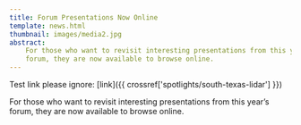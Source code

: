 ```yaml
---
title: Forum Presentations Now Online
template: news.html
thumbnail: images/media2.jpg
abstract:
    For those who want to revisit interesting presentations from this year’s
    forum, they are now available to browse online.
---
```


Test link please ignore: [link]({{ crossref['spotlights/south-texas-lidar'] }})

For those who want to revisit interesting presentations from this year’s forum,
they are now available to browse online.

